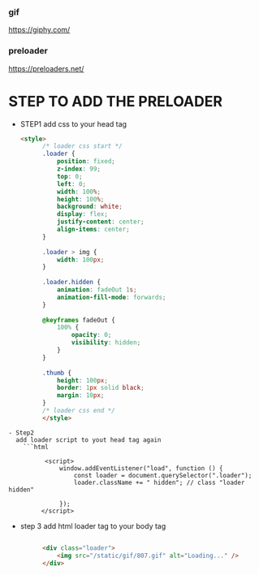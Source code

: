 ### gif 
https://giphy.com/
### preloader
https://preloaders.net/


# STEP TO ADD THE PRELOADER 
- STEP1 
  add css to your head tag 
  ```html
  <style>
        /* loader css start */
        .loader {
            position: fixed;
            z-index: 99;
            top: 0;
            left: 0;
            width: 100%;
            height: 100%;
            background: white;
            display: flex;
            justify-content: center;
            align-items: center;
        }
    
        .loader > img {
            width: 100px;
        }
    
        .loader.hidden {
            animation: fadeOut 1s;
            animation-fill-mode: forwards;
        }
    
        @keyframes fadeOut {
            100% {
                opacity: 0;
                visibility: hidden;
            }
        }
    
        .thumb {
            height: 100px;
            border: 1px solid black;
            margin: 10px;
        }
        /* loader css end */
        </style>
```
- Step2
  add loader script to yout head tag again
    ```html

          <script>
              window.addEventListener("load", function () {
                  const loader = document.querySelector(".loader");
                  loader.className += " hidden"; // class "loader hidden"

              });
         </script>

```
- step 3 
  add html loader tag to your body tag
  ```html

        <div class="loader">
            <img src="/static/gif/807.gif" alt="Loading..." />
        </div>

```
